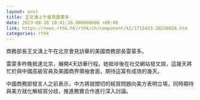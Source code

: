 ```yaml
---
layout: post
title: 王文濤上午會見雷蒙多
date: 2023-08-28 10:41:26.000000000 +08:00
link: https://news.rthk.hk/rthk/ch/component/k2/1715423-20230828.htm
categories: rthk
---
```


商務部長王文濤上午在北京會見訪華的美國商務部長雷蒙多。

雷蒙多昨晚抵達北京，展開4天訪華行程。她抵埗後在社交網站發文說，這幾天將忙於與中國高級官員及美國商界領袖會面，期待這富有成效的幾天。

中國商務部發言人之前表示，中方將就關切的經貿問題向美方表明立場，同時期待與美方就化解經貿分歧，推進務實合作進行深入討論。
